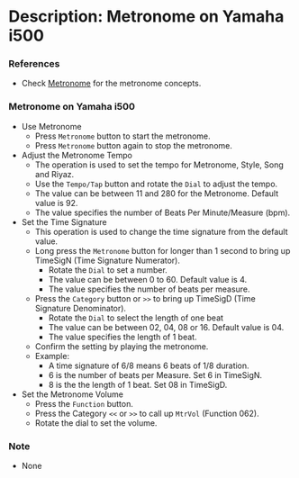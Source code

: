 # Description: Metronome on Yamaha i500

### References
* Check [Metronome](../theory/004-Metronome.md) for the metronome concepts.

### Metronome on Yamaha i500
* Use Metronome
    - Press `Metronome` button to start the metronome. 
    - Press `Metronome` button again to stop the metronome.
* Adjust the Metronome Tempo
    - The operation is used to set the tempo for Metronome, Style, Song and Riyaz.
    - Use the `Tempo/Tap` button and rotate the `Dial` to adjust the tempo.
    - The value can be between 11 and 280 for the Metronome. Default value is 92.
    - The value specifies the number of Beats Per Minute/Measure (bpm).    
* Set the Time Signature
    - This operation is used to change the time signature from the default value.
    - Long press the `Metronome` button for longer than 1 second to bring up TimeSigN (Time Signature Numerator).
        - Rotate the `Dial` to set a number.
        - The value can be between 0 to 60. Default value is 4.
        - The value specifies the number of beats per measure. 
    - Press the `Category` button or `>>` to bring up TimeSigD (Time Signature Denominator).
        - Rotate the `Dial` to select the length of one beat
        - The value can be between 02, 04, 08 or 16. Default value is 04. 
        - The value specifies the length of 1 beat.  
    - Confirm the setting by playing the metronome.
    - Example:
        - A time signature of 6/8 means 6 beats of 1/8 duration. 
        - 6 is the number of beats per Measure. Set 6 in TimeSigN.
        - 8 is the the length of 1 beat. Set 08 in TimeSigD.
* Set the Metronome Volume
    - Press the `Function` button.
    - Press the Category `<<` or `>>` to call up `MtrVol` (Function 062).
    - Rotate the dial to set the volume.

### Note
* None